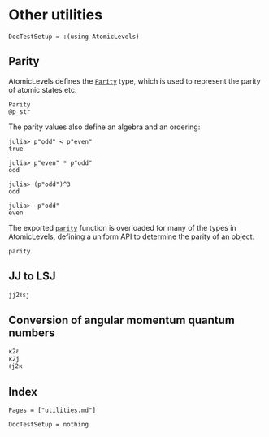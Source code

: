 # Other utilities

```@meta
DocTestSetup = :(using AtomicLevels)
```

## Parity

AtomicLevels defines the [`Parity`](@ref) type, which is used to represent the parity of
atomic states etc.

```@docs
Parity
@p_str
```

The parity values also define an algebra and an ordering:

```jldoctest
julia> p"odd" < p"even"
true

julia> p"even" * p"odd"
odd

julia> (p"odd")^3
odd

julia> -p"odd"
even
```

The exported [`parity`](@ref) function is overloaded for many of the types in AtomicLevels,
defining a uniform API to determine the parity of an object.

```@docs
parity
```

## JJ to LSJ

```@docs
jj2ℓsj
```

## Conversion of angular momentum quantum numbers

```@docs
κ2ℓ
κ2j
ℓj2κ
```

## Index

```@index
Pages = ["utilities.md"]
```

```@meta
DocTestSetup = nothing
```
